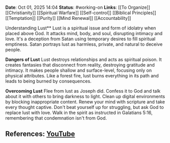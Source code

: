 **Date**: Oct 01, 2025 14:04
**Status**: #working-on
**Links**: [[To Organize]] [[Christianity]] [[Spiritual Warfare]] [[Self-control]] [[Biblical Principles]] [[Temptation]] [[Purity]] [[Mind Renewal]] [[Accountability]]

Understanding Lust**
Lust is a spiritual issue and form of idolatry when placed above God. It attacks mind, body, and soul, disrupting intimacy and love. It's a deception from Satan using temporary desires to fill spiritual emptiness. Satan portrays lust as harmless, private, and natural to deceive people.

**Dangers of Lust**
Lust destroys relationships and acts as spiritual poison. It creates fantasies that disconnect from reality, destroying gratitude and intimacy. It makes people shallow and surface-level, focusing only on physical attributes. Like a forest fire, lust burns everything in its path and leads to being burned by consequences.

**Overcoming Lust**
Flee from lust as Joseph did. Confess it to God and talk about it with others to bring darkness to light. Clean up digital environments by blocking inappropriate content. Renew your mind with scripture and take every thought captive. Don't beat yourself up for struggling, but ask God to replace lust with love. Walk in the spirit as instructed in Galatians 5:16, remembering that condemnation isn't from God.

## References: [YouTube](https://www.youtube.com/watch?v=1pbrZUnJu2E)

